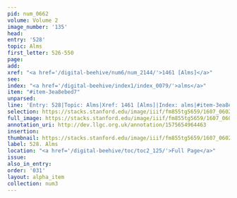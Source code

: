 ```yaml
---
pid: num_0662
volume: Volume 2
image_number: '135'
head:
entry: '528'
topic: Alms
first_letter: 526-550
page:
add:
xref: "<a href='/digital-beehive/num6/num_2144/'>1461 [Alms]</a>"
see:
index: "<a href='/digital-beehive/index1/index_0079/'>alms</a>"
item: "#item-3ea8ebed7"
unparsed:
line: 'Entry: 528|Topic: Alms|Xref: 1461 [Alms]|Index: alms|#item-3ea8ebed7'
selection: https://stacks.stanford.edu/image/iiif/fm855tg5659/1607_0602/346,1534,2961,787/full/0/default.jpg
full_image: https://stacks.stanford.edu/image/iiif/fm855tg5659/1607_0602/full/full/0/default.jpg
annotation_uri: http://dev.llgc.org.uk/annotation/1575654964463
insertion:
thumbnail: https://stacks.stanford.edu/image/iiif/fm855tg5659/1607_0602/346,1534,600,180/250,/0/default.jpg
label: 528. Alms
location: "<a href='/digital-beehive/toc/toc2_125/'>Full Page</a>"
issue:
also_in_entry:
order: '031'
layout: alpha_item
collection: num3
---
```

